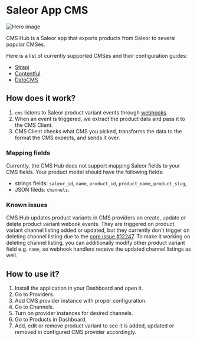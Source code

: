 # Saleor App CMS

![Hero image](https://user-images.githubusercontent.com/249912/71523206-4e45f800-28c8-11ea-84ba-345a9bfc998a.png)

CMS Hub is a Saleor app that exports products from Saleor to several popular CMSes.

Here is a list of currently supported CMSes and their configuration guides:

- [Strapi](https://github.com/2can/apps/tree/main/apps/cms/docs/strapi.md)
- [Contentful](https://github.com/2can/apps/tree/main/apps/cms/docs/contentful.md)
- [DatoCMS](https://github.com/2can/apps/tree/main/apps/cms/docs/datocms.md)

## How does it work?

1. `cms` listens to Saleor product variant events through [webhooks](https://docs.saleor.io/docs/3.x/developer/extending/apps/asynchronous-webhooks).
2. When an event is triggered, we extract the product data and pass it to the CMS Client.
3. CMS Client checks what CMS you picked, transforms the data to the format the CMS expects, and sends it over.

### Mapping fields

Currently, the CMS Hub does not support mapping Saleor fields to your CMS fields. Your product model should have the following fields:

- strings fields: `saleor_id`, `name`, `product_id`, `product_name`, `product_slug`,
- JSON fileds: `channels`.

### Known issues

CMS Hub updates product variants in CMS providers on create, update or delete product variant webook events. They are triggered on product variant channel listing added or updated, but they currently don't trigger on deleting channel listing due to the [core issue #12247](https://github.com/saleor/saleor/issues/12247). To make it working on deleting channel listing, you can additionally modify other product variant field e.g. `name`, so webhook handlers receive the updated channel listings as well.

## How to use it?

1. Install the application in your Dashboard and open it.
2. Go to Providers.
3. Add CMS provider instance with proper configuration.
4. Go to Channels.
5. Turn on provider instances for desired channels.
6. Go to Products in Dashboard.
7. Add, edit or remove product variant to see it is added, updated or removed in configured CMS provider accordingly.
